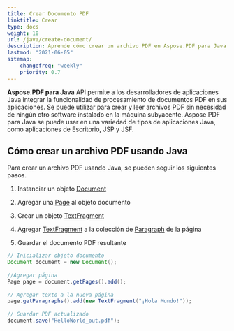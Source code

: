 ```yaml
---
title: Crear Documento PDF 
linktitle: Crear
type: docs
weight: 10
url: /java/create-document/
description: Aprende cómo crear un archivo PDF en Aspose.PDF para Java.
lastmod: "2021-06-05"
sitemap:
    changefreq: "weekly"
    priority: 0.7
---
```


**Aspose.PDF para Java** API permite a los desarrolladores de aplicaciones Java integrar la funcionalidad de procesamiento de documentos PDF en sus aplicaciones. Se puede utilizar para crear y leer archivos PDF sin necesidad de ningún otro software instalado en la máquina subyacente. Aspose.PDF para Java se puede usar en una variedad de tipos de aplicaciones Java, como aplicaciones de Escritorio, JSP y JSF.

## Cómo crear un archivo PDF usando Java

Para crear un archivo PDF usando Java, se pueden seguir los siguientes pasos.

1. Instanciar un objeto [Document](https://reference.aspose.com/pdf/java/com.aspose.pdf/Document)
1. Agregar una [Page](https://reference.aspose.com/pdf/java/com.aspose.pdf/Page) al objeto documento
1. Crear un objeto [TextFragment](https://reference.aspose.com/pdf/java/com.aspose.pdf.class-use/textfragment)

1. Agregar [TextFragment](https://reference.aspose.com/pdf/java/com.aspose.pdf.class-use/textfragment) a la colección de [Paragraph](https://reference.aspose.com/pdf/java/com.aspose.pdf/Paragraphs) de la página
1. Guardar el documento PDF resultante

```java
// Inicializar objeto documento
Document document = new Document();
 
//Agregar página
Page page = document.getPages().add();
 
// Agregar texto a la nueva página
page.getParagraphs().add(new TextFragment("¡Hola Mundo!"));
 
// Guardar PDF actualizado
document.save("HelloWorld_out.pdf");
```